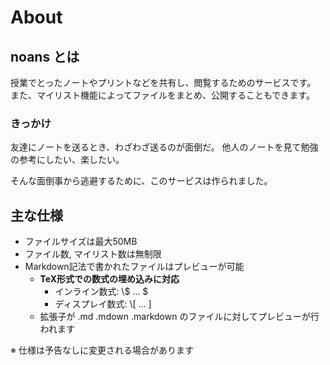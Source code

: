 # About

## noans とは
授業でとったノートやプリントなどを共有し、閲覧するためのサービスです。
また、マイリスト機能によってファイルをまとめ、公開することもできます。


### きっかけ
友達にノートを送るとき、わざわざ送るのが面倒だ。
他人のノートを見て勉強の参考にしたい、楽したい。

そんな面倒事から逃避するために、このサービスは作られました。


## 主な仕様
- ファイルサイズは最大50MB
- ファイル数, マイリスト数は無制限
- Markdown記法で書かれたファイルはプレビューが可能
	- **TeX形式での数式の埋め込みに対応**
		- インライン数式: \\$ ... $
		- ディスプレイ数式: \\[ ... ]
  - 拡張子が .md .mdown .markdown のファイルに対してプレビューが行われます


※ 仕様は予告なしに変更される場合があります